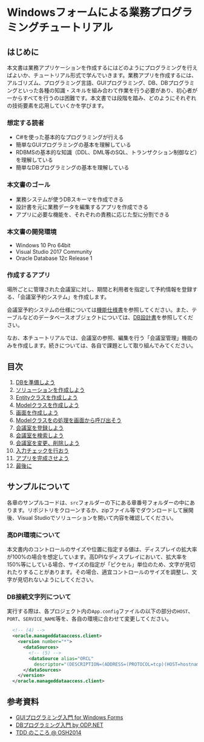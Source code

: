 Windowsフォームによる業務プログラミングチュートリアル
=====

## はじめに

本文書は業務アプリケーションを作成するにはどのようにプログラミングを行えばよいか、チュートリアル形式で学んでいきます。業務アプリを作成するには、アルゴリズム、プログラミング言語、GUIプログラミング、DB、DBプログラミングといった各種の知識・スキルを組み合わて作業を行う必要があり、初心者が一からすべてを行うのは困難です。本文書では段階を踏み、どのようにそれぞれの技術要素を応用していくかを学びます。

### 想定する読者

- C#を使った基本的なプログラミングが行える
- 簡単なGUIプログラミングの基本を理解している
- RDBMSの基本的な知識（DDL、DML等のSQL、トランザクション制御など）を理解している
- 簡単なDBプログラミングの基本を理解している

### 本文書のゴール

- 業務システムが使うDBスキーマを作成できる
- 設計書を元に業務データを編集するアプリを作成できる
- アプリに必要な機能を、それぞれの責務に応じた型に分割できる

### 本文書の開発環境

- Windows 10 Pro 64bit
- Visual Studio 2017 Community
- Oracle Database 12c Release 1

### 作成するアプリ

場所ごとに管理された会議室に対し、期間と利用者を指定して予約情報を登録する、「会議室予約システム」を作成します。

会議室予約システムの仕様については[機能仕様書](doc/functional-spec.md)を参照してください。また、テーブルなどのデータベースオブジェクトについては、[DB設計書](doc/db-design.md)を参照してください。

なお、本チュートリアルでは、会議室の参照、編集を行う「会議室管理」機能のみを作成します。続きについては、各自で課題として取り組んでみてください。

## 目次

1. [DBを準備しよう](doc/01.md)
2. [ソリューションを作成しよう](doc/02.md)
3. [Entityクラスを作成しよう](doc/03.md)
4. [Modelクラスを作成しよう](doc/04.md)
5. [画面を作成しよう](doc/05.md)
6. [Modelクラスをの処理を画面から呼び出そう](doc/06.md)
7. [会議室を登録しよう](doc/07.md)
8. [会議室を検索しよう](doc/08.md)
9. [会議室を変更、削除しよう](doc/09.md)
10. [入力チェックを行おう](doc/10.md)
11. [アプリを完成させよう](doc/11.md)
12. [最後に](doc/99.md)

## サンプルについて

各章のサンプルコードは、`src`フォルダーの下にある章番号フォルダーの中にあります。リポジトリをクローンするか、zipファイル等でダウンロードして展開後、Visual Studioでソリューションを開いて内容を確認してください。

### 高DPI環境について

本文書内のコントロールのサイズや位置に指定する値は、ディスプレイの拡大率が100%の場合を想定しています。高DPIなディスプレイにおいて、拡大率を150%等にしている場合、サイズの指定が「ピクセル」単位のため、文字が見切れたりすることがあります。その場合、適宜コントロールのサイズを調整し、文字が見切れないようにしてください。

### DB接続文字列について

実行する際は、各プロジェクト内の`App.config`ファイルの以下の部分の`HOST`、`PORT`、`SERVICE_NAME`等を、各自の環境に合わせて変更してください。

```xml
  <!-- (4) -->
  <oracle.manageddataaccess.client>
    <version number="*">
      <dataSources>
        <!-- (5) -->
        <dataSource alias="ORCL"
          descriptor="(DESCRIPTION=(ADDRESS=(PROTOCOL=tcp)(HOST=hostname)(PORT=1521))(CONNECT_DATA=(SERVICE_NAME=ORCL))) "/>
      </dataSources>
    </version>
  </oracle.manageddataaccess.client>
```
## 参考資料

- [GUIプログラミング入門 for Windows Forms](https://github.com/masaru-b-cl/introduction-to-winforms-programming)
- [DBプログラミング入門 by ODP.NET](https://github.com/masaru-b-cl/introduction-to-db-programming-by-odp-dot-net)
- [TDD のこころ @ OSH2014](https://www.slideshare.net/t_wada/osh2014-sprit-of-tdd)
